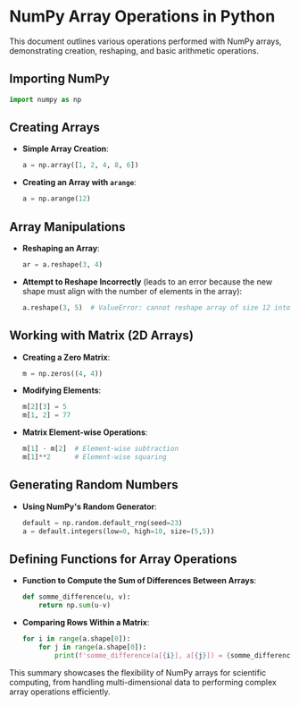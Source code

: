 
# NumPy Array Operations in Python

This document outlines various operations performed with NumPy arrays, demonstrating creation, reshaping, and basic arithmetic operations.

## Importing NumPy

```python
import numpy as np
```

## Creating Arrays

- **Simple Array Creation**:
  ```python
  a = np.array([1, 2, 4, 8, 6])
  ```

- **Creating an Array with `arange`**:
  ```python
  a = np.arange(12)
  ```

## Array Manipulations

- **Reshaping an Array**:
  ```python
  ar = a.reshape(3, 4)
  ```

- **Attempt to Reshape Incorrectly** (leads to an error because the new shape must align with the number of elements in the array):
  ```python
  a.reshape(3, 5)  # ValueError: cannot reshape array of size 12 into shape (3,5)
  ```

## Working with Matrix (2D Arrays)

- **Creating a Zero Matrix**:
  ```python
  m = np.zeros((4, 4))
  ```

- **Modifying Elements**:
  ```python
  m[2][3] = 5
  m[1, 2] = 77
  ```

- **Matrix Element-wise Operations**:
  ```python
  m[1] - m[2]  # Element-wise subtraction
  m[1]**2      # Element-wise squaring
  ```

## Generating Random Numbers

- **Using NumPy's Random Generator**:
  ```python
  default = np.random.default_rng(seed=23)
  a = default.integers(low=0, high=10, size=(5,5))
  ```

## Defining Functions for Array Operations

- **Function to Compute the Sum of Differences Between Arrays**:
  ```python
  def somme_difference(u, v):
      return np.sum(u-v)
  ```

- **Comparing Rows Within a Matrix**:
  ```python
  for i in range(a.shape[0]):
      for j in range(a.shape[0]):
          print(f'somme_difference(a[{i}], a[{j}]) = {somme_difference(a[i], a[j])}')
  ```

This summary showcases the flexibility of NumPy arrays for scientific computing, from handling multi-dimensional data to performing complex array operations efficiently.

